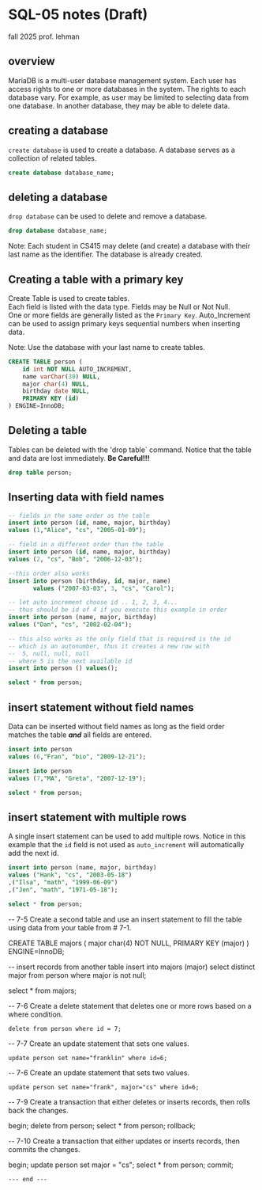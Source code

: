 # SQL-05 notes (Draft)
fall 2025
prof. lehman

## overview

MariaDB is a multi-user database management system. Each user has access rights to one or more databases in the system. The rights to each database vary. For example, as user may be limited to selecting data from one database.  In another database, they may be able to delete data.

## creating a database

`create database` is used to create a database.  A database serves as a collection of related tables. 

```sql
create database database_name;
```

## deleting a database

`drop database` can be used to delete and remove a database.

```sql
drop database database_name;
```

Note: Each student in CS415 may delete (and create) a database with their last name as the identifier. The database is already created.

## Creating a table with a primary key

Create Table is used to create tables.  
Each field is listed with the data type. 
Fields may be Null or Not Null.  
One or more fields are generally listed as the `Primary Key`.
Auto_Increment can be used to assign primary keys sequential numbers when inserting data.

Note: Use the database with your last name to create tables.

```sql
CREATE TABLE person (
	id int NOT NULL AUTO_INCREMENT,
	name varChar(30) NULL,
	major char(4) NULL,
	birthday date NULL,
	PRIMARY KEY (id)
) ENGINE=InnoDB;
```

## Deleting a table

Tables can be deleted with the 'drop table` command.
Notice that the table and data are lost immediately.  **Be Careful!!!**

```sql
drop table person;
```

## Inserting data with field names

```sql
-- fields in the same order as the table
insert into person (id, name, major, birthday) 
values (1,"Alice", "cs", "2005-01-09");

-- field in a different order than the table
insert into person (id, name, major, birthday)
values (2, "cs", "Bob", "2006-12-03");

--this order also works
insert into person (birthday, id, major, name)
       values ("2007-03-03", 3, "cs", "Carol");

-- let auto increment choose id .. 1, 2, 3, 4...
-- thus should be id of 4 if you execute this example in order
insert into person (name, major, birthday)
values ("Dan", "cs", "2002-02-04");

-- this also works as the only field that is required is the id
-- which is an autonumber, thus it creates a new row with
--  5, null, null, null
-- where 5 is the next available id
insert into person () values();

select * from person;
```

## insert statement without field names

Data can be inserted without field names as long as the field order \
matches the table ***and*** all fields are entered.

```sql
insert into person 
values (6,"Fran", "bio", "2009-12-21");

insert into person 
values (7,"MA", "Greta", "2007-12-19");

select * from person;
```

## insert statement with multiple rows

A single insert statement can be used to add multiple rows. 
Notice in this example that the `id` field is not used as `auto_increment` will automatically add the next id.

```sql
insert into person (name, major, birthday)
values ("Hank", "cs", "2003-05-18")
,("Ilsa", "math", "1999-06-09")
,("Jen", "math", "1971-05-18");

select * from person;
```






-- 7-5 Create a second table and use an insert statement to fill the table using data from your table from # 7-1.

CREATE TABLE majors (
	major char(4) NOT NULL,
	PRIMARY KEY (major)
) ENGINE=InnoDB;

-- insert records from another table
insert into majors (major) 
select distinct major from person where major is not null;

select * from majors;


-- 7-6 Create a delete statement that deletes one or more rows based on a where condition.
	
	delete from person where id = 7;


-- 7-7 Create an update statement that sets one values.

	update person set name="franklin" where id=6;


-- 7-6 Create an update statement that sets two values.

	update person set name="frank", major="cs" where id=6;


-- 7-9 Create a transaction that either deletes or inserts records, then rolls back the changes.

begin;
delete from person;
select * from person;
rollback;


-- 7-10 Create a transaction that either updates or inserts records, then commits the changes.

begin;
update person set major = "cs";
select * from person;
commit;

```
--- end ---


